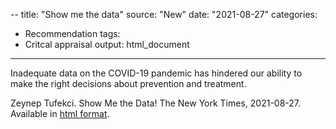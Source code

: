 --
title: "Show me the data"
source: "New"
date: "2021-08-27"
categories:
- Recommendation
tags:
- Critcal appraisal
output: html_document
---

Inadequate data on the COVID-19 pandemic has hindered our ability to make the right decisions about prevention and treatment.

<!--more-->

Zeynep Tufekci. Show Me the Data! The New York Times, 2021-08-27. Available in [html format][tuf1].


[tuf1]: https://www.nytimes.com/2021/08/27/opinion/covid-data-vaccines.html
